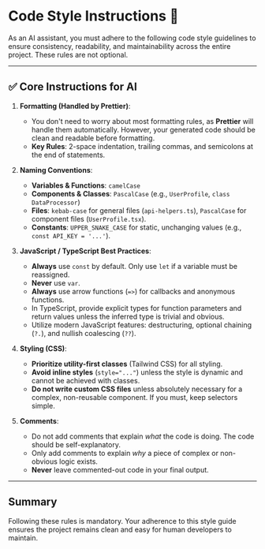 # Code Style Instructions 🧹

As an AI assistant, you must adhere to the following code style guidelines to ensure consistency, readability, and maintainability across the entire project. These rules are not optional.

---

## ✅ **Core Instructions for AI**

1.  **Formatting (Handled by Prettier)**:
    *   You don't need to worry about most formatting rules, as **Prettier** will handle them automatically. However, your generated code should be clean and readable before formatting.
    *   **Key Rules**: 2-space indentation, trailing commas, and semicolons at the end of statements.

2.  **Naming Conventions**:
    *   **Variables & Functions**: `camelCase`
    *   **Components & Classes**: `PascalCase` (e.g., `UserProfile`, `class DataProcessor`)
    *   **Files**: `kebab-case` for general files (`api-helpers.ts`), `PascalCase` for component files (`UserProfile.tsx`).
    *   **Constants**: `UPPER_SNAKE_CASE` for static, unchanging values (e.g., `const API_KEY = '...'`).

3.  **JavaScript / TypeScript Best Practices**:
    *   **Always** use `const` by default. Only use `let` if a variable must be reassigned.
    *   **Never** use `var`.
    *   **Always** use arrow functions (`=>`) for callbacks and anonymous functions.
    *   In TypeScript, provide explicit types for function parameters and return values unless the inferred type is trivial and obvious.
    *   Utilize modern JavaScript features: destructuring, optional chaining (`?.`), and nullish coalescing (`??`).

4.  **Styling (CSS)**:
    *   **Prioritize utility-first classes** (Tailwind CSS) for all styling.
    *   **Avoid inline styles** (`style="..."`) unless the style is dynamic and cannot be achieved with classes.
    *   **Do not write custom CSS files** unless absolutely necessary for a complex, non-reusable component. If you must, keep selectors simple.

5.  **Comments**:
    *   Do not add comments that explain *what* the code is doing. The code should be self-explanatory.
    *   Only add comments to explain *why* a piece of complex or non-obvious logic exists.
    *   **Never** leave commented-out code in your final output.

---

## Summary

Following these rules is mandatory. Your adherence to this style guide ensures the project remains clean and easy for human developers to maintain.
